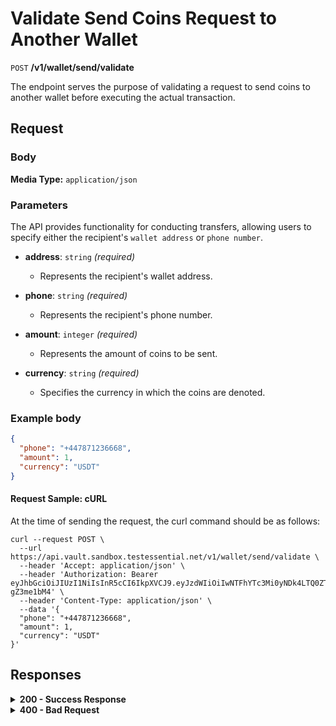 # Validate Send Coins Request to Another Wallet

`POST` **/v1/wallet/send/validate**

The endpoint serves the purpose of validating a request to send coins to another wallet before executing the actual transaction.

## Request

### Body

**Media Type:** `application/json`

### Parameters

The API provides functionality for conducting transfers, allowing users to specify either the recipient's `wallet address` or `phone number`.

- **address**: `string` *(required)*
  - Represents the recipient's wallet address.

- **phone**: `string` *(required)*
  - Represents the recipient's phone number.

- **amount**: `integer` *(required)*
  - Represents the amount of coins to be sent.

- **currency**: `string` *(required)*
  - Specifies the currency in which the coins are denoted.

### **Example body**
  
```json
{
  "phone": "+447871236668",
  "amount": 1,
  "currency": "USDT"
}
```

#### **Request Sample: cURL**

At the time of sending the request, the curl command should be as follows:

```curl cURL
curl --request POST \
  --url https://api.vault.sandbox.testessential.net/v1/wallet/send/validate \
  --header 'Accept: application/json' \
  --header 'Authorization: Bearer eyJhbGciOiJIUzI1NiIsInR5cCI6IkpXVCJ9.eyJzdWIiOiIwNTFhYTc3Mi0yNDk4LTQ0ZTEtODdmYi0zYzNhZDdlMTY1ODgiLCJleHAiOjE3MTE3ODM4OTYsImlhdCI6MTcxMTY5NzQ5Nn0.GBWhOHEIbiOipMa1kXMsamNqT1I6pFBe3-gZ3me1bM4' \
  --header 'Content-Type: application/json' \
  --data '{
  "phone": "+447871236668",
  "amount": 1,
  "currency": "USDT"
}'
```

## Responses

<details>
<summary><strong>200 - Success Response</strong></summary>
  
The response status code indicates that the request was successfully processed.
  
**Media type:** `application/json`
  
- **possibleToExecute**: `boolean` *(required)*
  - Indicates whether the transaction is possible to execute.
  - **Default:** `true`

- **blockedAmount**: `object` *(required)*
  - Information about any blocked amount.
    - **value**: `integer` *(required)*
      - Numeric value representing the blocked amount.
    - **currency**: `string` *(required)*
      - Currency of the blocked funds.

  
   **Responses example**
```json
{
  "blockedAmount": {
    "value": 0,
    "currency": "EUR" },
  "possibleToExecute": true
}
```
</details>


<details>
<summary><strong>400 - Bad Request</strong></summary>

The response status code indicates that the requested page was not found on the server.
  
- **Media type:** `application/json`
  
  

- **message:** string
  - Message displayed to the user.

- **field:** string
  - Specifies the field in the request that caused the error.

- **errorId:** integer
  - Identifier of the error.

- **systemId:** string
  - Identifier of the component.

- **originalMessage:** string
  - The original error message.

- **errorStackTrace:** string
  - The place where the error occurred in the code.

- **data:** object
  - Additional data related to the error, structured as key-value pairs.
    - **additionalProp1:** object
    - **additionalProp2:** object
    - **additionalProp3:** object

- **error:** string
  - Identifier of the error.

    
**Responses example**

```json
{
  "error": "COMMON",
  "errorId": 0,
  "message": "Sorry for inconvenience. We're fixing the issue. If you have urgent questions, contact support",
  "systemId": "core"
}
```

</details>
